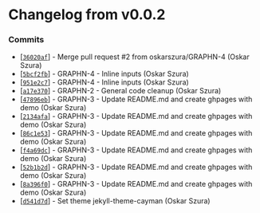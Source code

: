 # Changelog from v0.0.2
### Commits
* [[`36020af`](http://github.com/oskarszura/graphen/commit/36020afa8dbdb1612b4c81d42a2f1e99dbe563ce)] - Merge pull request #2 from oskarszura/GRAPHN-4 (Oskar Szura)
* [[`5bcf2fb`](http://github.com/oskarszura/graphen/commit/5bcf2fb98e88a66bc0718683a6e87e763284fe55)] - GRAPHN-4 - Inline inputs (Oskar Szura)
* [[`951e2c7`](http://github.com/oskarszura/graphen/commit/951e2c73e4e0c14065ab8bbf95d1ff1f656a09eb)] - GRAPHN-4 - Inline inputs (Oskar Szura)
* [[`a17e370`](http://github.com/oskarszura/graphen/commit/a17e370a2b5d3903cf8deaa728a2627e289f2d78)] - GRAPHN-2 - General code cleanup (Oskar Szura)
* [[`47896eb`](http://github.com/oskarszura/graphen/commit/47896ebbee0c6ada6a906d241320bbf2d4ea05c1)] - GRAPHN-3 - Update README.md and create ghpages with demo (Oskar Szura)
* [[`2134afa`](http://github.com/oskarszura/graphen/commit/2134afadc7be9e0121ed7800fecf3ca6c6198fad)] - GRAPHN-3 - Update README.md and create ghpages with demo (Oskar Szura)
* [[`86c1e53`](http://github.com/oskarszura/graphen/commit/86c1e530b0c5730ef731dcaa76ff8fa48d2ea73b)] - GRAPHN-3 - Update README.md and create ghpages with demo (Oskar Szura)
* [[`f4a69dc`](http://github.com/oskarszura/graphen/commit/f4a69dc3a4b8a2e270a499c0b346da2db10c3882)] - GRAPHN-3 - Update README.md and create ghpages with demo (Oskar Szura)
* [[`52b1b2d`](http://github.com/oskarszura/graphen/commit/52b1b2d4aea7080add94b89efa6efed15e43c66f)] - GRAPHN-3 - Update README.md and create ghpages with demo (Oskar Szura)
* [[`8a396f0`](http://github.com/oskarszura/graphen/commit/8a396f09a5fa9051d003949a7ba55d563f7013ad)] - GRAPHN-3 - Update README.md and create ghpages with demo (Oskar Szura)
* [[`d541d7d`](http://github.com/oskarszura/graphen/commit/d541d7dded3679f81f3632b68c2b2600bf2c71f1)] - Set theme jekyll-theme-cayman (Oskar Szura)